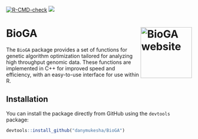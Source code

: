 
<!-- README.md is generated from README.Rmd. Please edit that file -->
<!-- badges: start -->

[![R-CMD-check](https://github.com/danymukesha/BioGA/actions/workflows/R-CMD-check.yaml/badge.svg)](https://github.com/danymukesha/BioGA/actions/workflows/R-CMD-check.yaml)
[![](https://img.shields.io/badge/devel%20version-0.99.6-blue.svg)](https://github.com/danymukesha/BioGA)
<!-- badges: end -->

# BioGA <a href="https://danymukesha.github.io/BioGA/"><img src="man/figures/logo.png" align="right" height="139" alt="BioGA website" /></a>

The `BioGA` package provides a set of functions for genetic algorithm
optimization tailored for analyzing high throughput genomic data. These
functions are implemented in C++ for improved speed and efficiency, with
an easy-to-use interface for use within R.

## Installation

You can install the package directly from GitHub using the `devtools`
package:

``` r
devtools::install_github("danymukesha/BioGA")
```
